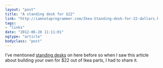 ```yaml
---
layout: "post"
title: "A standing desk for $22"
link: "http://iamnotaprogrammer.com/Ikea-Standing-desk-for-22-dollars.html"
tags: 
- "links"
date: "2012-06-20 11:11:01"
ogtype: "article"
bodyclass: "post"
---
```


I’ve mentioned [standing desks](http://rogerstringer.com/2012/06/02/adjustable-aluminum-laptop-desk) on here before so when I saw this article about building your own for $22 out of Ikea parts, I had to share it.